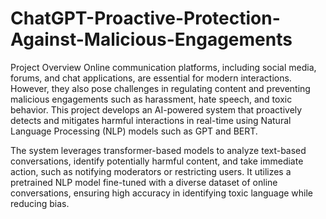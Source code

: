 # ChatGPT-Proactive-Protection-Against-Malicious-Engagements

Project Overview
Online communication platforms, including social media, forums, and chat applications, are essential for modern interactions. However, they also pose challenges in regulating content and preventing malicious engagements such as harassment, hate speech, and toxic behavior. This project develops an AI-powered system that proactively detects and mitigates harmful interactions in real-time using Natural Language Processing (NLP) models such as GPT and BERT.

The system leverages transformer-based models to analyze text-based conversations, identify potentially harmful content, and take immediate action, such as notifying moderators or restricting users. It utilizes a pretrained NLP model fine-tuned with a diverse dataset of online conversations, ensuring high accuracy in identifying toxic language while reducing bias.


